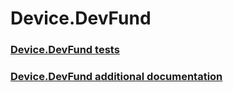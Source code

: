 # Device.DevFund
### [Device.DevFund tests](testref/device_devfund_tests.md)
### [Device.DevFund additional documentation](testref/device_devfund_additional_documentation.md)
